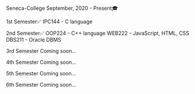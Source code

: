 Seneca-College
September, 2020 - Present:mortar_board:

1st Semester:white_check_mark:
IPC144 - C language

2nd Semester:white_check_mark:
OOP224 - C++ language
WEB222 - JavaScript, HTML, CSS
DBS211 - Oracle DBMS

3rd Semester
Coming soon...

4th Semester
Coming soon...

5th Semester
Coming soon...

6th Semester
Coming soon...

